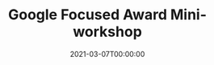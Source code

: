 ---
title: "Google Focused Award Mini-workshop"
date: 2021-03-07T00:00:00
date_end: 2021-03-08T00:00:00
location: "UPF Campus Ciutadella"
event: Workshop
event_url: ""          # add a URL if you have one
tag: [conference]
featured: false
draft: false
image:
  filename: "upf.jpeg"
  focal_point: Smart
---
